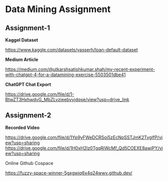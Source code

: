 # Data Mining Assignment

## Assignment-1

**Kaggel Dataset**

https://www.kaggle.com/datasets/yasserh/loan-default-dataset

**Medium Article**

https://medium.com/@utkarshsatishkumar.shah/my-recent-experiment-with-chatgpt-4-for-a-datamining-exercise-5503501dbe41

**ChatGPT Chat Export**

https://drive.google.com/file/d/1-BtwZT3HxhwdvG_MbZLvzieebvvjdqse/view?usp=drive_link


## Assignment-2

**Recorded Video**

https://drive.google.com/file/d/1Yp9yFWeDCRSoj5zEcNpSSTJmK2TvgIfP/view?usp=sharing
https://drive.google.com/file/d/1H0xH2lz0TgqRiWcMf_Qd5COEXE8awjPY/view?usp=sharing

Online Github Cospace

https://fuzzy-space-winner-5gxgwjq6x4q24wwv.github.dev/
